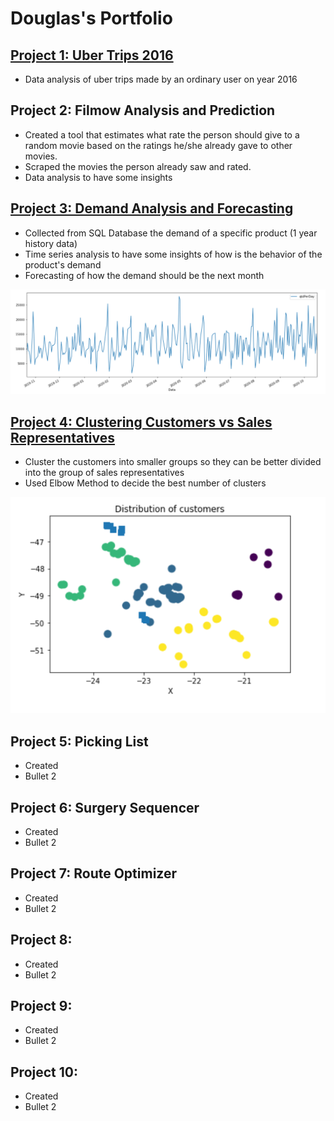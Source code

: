 # Douglas's Portfolio

## [Project 1: Uber Trips 2016](https://github.com/dougmart/Uber_2016_OrdUser)
* Data analysis of uber trips made by an ordinary user on year 2016

## Project 2: Filmow Analysis and Prediction
* Created a tool that estimates what rate the person should give to a random movie based on the ratings he/she already gave to other movies.
* Scraped the movies the person already saw and rated.
* Data analysis to have some insights

## [Project 3: Demand Analysis and Forecasting](https://github.com/dougmart/ProductDemandAnalyForec)
* Collected from SQL Database the demand of a specific product (1 year history data)
* Time series analysis to have some insights of how is the behavior of the product's demand
* Forecasting of how the demand should be the next month

![](https://github.com/dougmart/DS_Portfolio/blob/main/images/DemandForecasting.png)

## [Project 4: Clustering Customers vs Sales Representatives](https://github.com/dougmart/CustomerClusteringDan)
* Cluster the customers into smaller groups so they can be better divided into the group of sales representatives
* Used Elbow Method to decide the best number of clusters

![](https://github.com/dougmart/DS_Portfolio/blob/main/images/Kmeans_fig.png)

## Project 5: Picking List
* Created
* Bullet 2

## Project 6: Surgery Sequencer
* Created
* Bullet 2

## Project 7: Route Optimizer
* Created
* Bullet 2

## Project 8:
* Created
* Bullet 2

## Project 9:
* Created
* Bullet 2

## Project 10:
* Created
* Bullet 2
